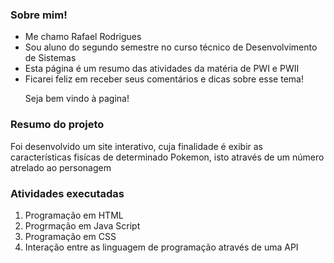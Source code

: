 <h3><b>Sobre mim!</b></h3>

<ul><li>Me chamo Rafael Rodrigues
<li>Sou aluno do segundo semestre no curso técnico de Desenvolvimento de Sistemas
<li>Esta página é um resumo das atividades da matéria de PWI e PWII
<li>Ficarei feliz em receber seus comentários e dicas sobre esse tema!

  <p>Seja bem vindo à pagina! </li></p></ul>

<h3><b>Resumo do projeto </b></h3>
 
 <p> Foi desenvolvido um site interativo, cuja finalidade é exibir as características fisícas de determinado Pokemon, isto através de um número atrelado ao personagem</p>

<h3><b>Atividades executadas </b></h3>

<ol><p><li>Programação em HTML
<li>Progrmação em Java Script
<li>Programação em CSS
<li>Interação entre as linguagem de programação através de uma API

  
